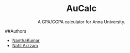 <p align="center">
    <h1 align="center">AuCalc</h1>
    <p align="center">A GPA/CGPA calculator for Anna University.</p>
</p>

##Authors
 - [NanthaKumar](https://github.com/nknantha)
 - [Nafil Arzzam](https://github.com/Arzzam)
